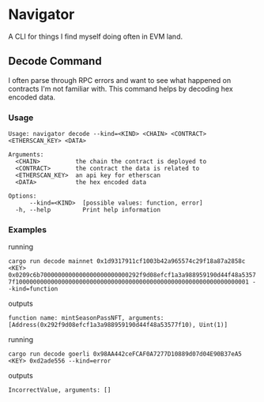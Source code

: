 # Navigator

A CLI for things I find myself doing often in EVM land.

## Decode Command

I often parse through RPC errors and want to see what happened on contracts I'm not familiar with. This command helps by decoding hex encoded data.

### Usage

```
Usage: navigator decode --kind=<KIND> <CHAIN> <CONTRACT> <ETHERSCAN_KEY> <DATA>

Arguments:
  <CHAIN>          the chain the contract is deployed to
  <CONTRACT>       the contract the data is related to
  <ETHERSCAN_KEY>  an api key for etherscan
  <DATA>           the hex encoded data

Options:
      --kind=<KIND>  [possible values: function, error]
  -h, --help         Print help information
```

### Examples

running

`cargo run decode mainnet 0x1d9317911cf1003b42a965574c29f18a87a2858c <KEY> 0x0209c6b7000000000000000000000000292f9d08efcf1a3a988959190d44f48a53577f100000000000000000000000000000000000000000000000000000000000000001 --kind=function`

outputs

`function name: mintSeasonPassNFT, arguments: [Address(0x292f9d08efcf1a3a988959190d44f48a53577f10), Uint(1)]`

running

`cargo run decode goerli 0x98AA442ceFCAF0A7277D10889d07d04E90B37eA5 <KEY> 0xd2ade556 --kind=error`

outputs

`IncorrectValue, arguments: []`